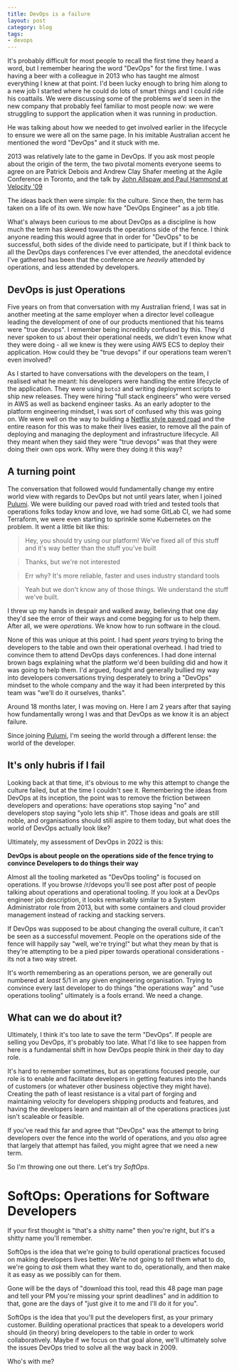 ```yaml
---
title: DevOps is a failure
layout: post
category: blog
tags:
- devops
---
```


It's probably difficult for most people to recall the first time they heard a word, but I remember hearing the word "DevOps" for the first time. I was having a beer with a colleague in 2013 who has taught me almost everything I knew at that point. I'd been lucky enough to bring him along to a new job I started where he could do lots of smart things and I could ride his coattails. We were discussing some of the problems we'd seen in the new company that probably feel familiar to most people now: we were struggling to support the application when it was running in production.

He was talking about how we needed to get involved earlier in the lifecycle to ensure we were all on the same page. In his imitable Australian accent he mentioned the word "DevOps" and it stuck with me.

2013 was relatively late to the game in DevOps. If you ask most people about the origin of the term, the two pivotal moments everyone seems to agree on are Patrick Debois and Andrew Clay Shafer meeting at the Agile Conference in Toronto, and the talk by [John Allspaw and Paul Hammond at Velocity '09](https://www.youtube.com/watch?v=LdOe18KhtT4)

The ideas back then were simple: fix the culture. Since then, the term has taken on a life of its own. We now have "DevOps Engineer" as a job title.

What's always been curious to me about DevOps as a discipline is how much the term has skewed towards the operations side of the fence. I think anyone reading this would agree that in order for "DevOps" to be successful, both sides of the divide need to participate, but if I think back to all the DevOps days conferences I've ever attended, the anecdotal evidence I've gathered has been that the conference are _heavily_ attended by operations, and less attended by developers.

## DevOps is just Operations

Five years on from that conversation with my Australian friend, I was sat in another meeting at the same employer when a director level colleague leading the development of one of our products mentioned that his teams were "true devops". I remember being incredibly confused by this. They'd never spoken to us about their operational needs, we didn't even know what they were doing - all we knew is they were using AWS ECS to deploy their application. How could they be "true devops" if our operations team weren't even involved?

As I started to have conversations with the developers on the team, I realised what he meant: his developers were handling the entire lifecycle of the application. They were using `boto3` and writing deployment scripts to ship new releases. They were hiring "full stack engineers" who were versed in AWS as well as backend engineer tasks.
As an early adopter to the platform engineering mindset, I was sort of confused why this was going on. We were well on the way to building a [Netflix style paved road](https://www.infoq.com/news/2017/06/paved-paas-netflix/) and the entire reason for this was to make their lives easier, to remove all the pain of deploying and managing the deployment and infrastructure lifecycle. All they meant when they said they were "true devops" was that they were doing their own ops work. Why were they doing it this way?

## A turning point

The conversation that followed would fundamentally change my entire world view with regards to DevOps but not until years later, when I joined [Pulumi](https://pulumi.com). We were building our paved road with tried and tested tools that operations folks today know and love, we had some GitLab CI, we had some Terraform, we were even starting to sprinkle some Kubernetes on the problem. It went a little bit like this:

> Hey, you should try using our platform! We've fixed all of this stuff and it's way better than the stuff you've built

> Thanks, but we're not interested

> Err why? It's more reliable, faster and uses industry standard tools

> Yeah but we don't know any of those things. We understand the stuff we've built.

I threw up my hands in despair and walked away, believing that one day they'd see the error of their ways and come begging for us to help them. After all, we were _operations_. We know how to run software in the cloud.

None of this was unique at this point. I had spent _years_ trying to bring the developers to the table and own their operational overhead. I had tried to convince them to attend DevOps days conferences. I had done internal brown bags explaining what the platform we'd been building did and how it was going to help them. I'd argued, fought and generally bullied my way into developers conversations trying desperately to bring a "DevOps" mindset to the whole company and the way it had been interpreted by this team was "we'll do it ourselves, thanks".

Around 18 months later, I was moving on. Here I am 2 years after that saying how fundamentally wrong I was and that DevOps as we know it is an abject failure.

Since joining [Pulumi](https://pulumi.com), I'm seeing the world through a different lense: the world of the developer. 

## It's only hubris if I fail

Looking back at that time, it's obvious to me why this attempt to change the culture failed, but at the time I couldn't see it. Remembering the ideas from DevOps at its inception, the point was to remove the friction between developers and operations: have operations stop saying "no" and developers stop saying "yolo lets ship it". Those ideas and goals are still noble, and organisations should still aspire to them today, but what does the world of DevOps actually look like?

Ultimately, my assessment of DevOps in 2022 is this:

**DevOps is about people on the operations side of the fence trying to convince Developers to do things their way**

Almost all the tooling marketed as "DevOps tooling" is focused on operations. If you browse /r/devops you'll see post after post of people talking about operations and operational tooling. If you look at a DevOps engineer job description, it looks remarkably similar to a System Administrator role from 2013, but with some containers and cloud provider management instead of racking and stacking servers.

If DevOps was supposed to be about changing the overall culture, it can't be seen as a successful movement. People on the operations side of the fence will happily say "well, we're trying!" but what they mean by that is they're attempting to be a pied piper towards operational considerations - its not a two way street.

It's worth remembering as an operations person, we are generally out numbered at _least_ 5/1 in any given engineering organisation. Trying to convince every last developer to do things "the operations way" and "use operations tooling" ultimately is a fools errand. We need a change.

## What can we do about it?

Ultimately, I think it's too late to save the term "DevOps". If people are selling you DevOps, it's probably too late. What I'd like to see happen from here is a fundamental shift in how DevOps people think in their day to day role.

It's hard to remember sometimes, but as operations focused people, our role is to enable and facilitate developers in getting features into the hands of customers (or whatever other business objective they might have). Creating the path of least resistance is a vital part of forging and maintaining velocity for developers shipping products and features, and having the developers learn and maintain all of the operations practices just isn't scaleable or feasible. 

If you've read this far and agree that "DevOps" was the attempt to bring developers over the fence into the world of operations, and you _also_ agree that largely that attempt has failed, you might agree that we need a new term.

So I'm throwing one out there. Let's try *SoftOps*.

# SoftOps: Operations for Software Developers

If your first thought is "that's a shitty name" then you're right, but it's a shitty name you'll remember. 

SoftOps is the idea that we're going to build operational practices focused on making developers lives better. We're not going to _tell_ them what to do, we're going to _ask_ them what they want to do, operationally, and then make it as easy as we possibly can for them. 

Gone will be the days of "download this tool, read this 48 page man page and tell your PM you're missing your sprint deadlines" and in addition to that, gone are the days of "just give it to me and I'll do it for you". 

SoftOps is the idea that you'll put the developers first, as your primary customer. Building operational practices that speak to a developers world should (in theory) bring developers to the table in order to work collaboratively. Maybe if we focus on that goal alone, we'll ultimately solve the issues DevOps tried to solve all the way back in 2009.

Who's with me?



